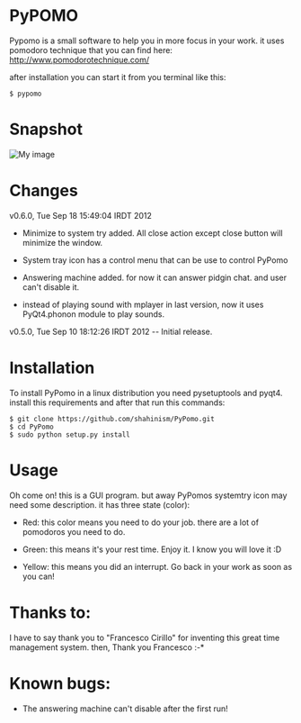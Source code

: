 PyPOMO
=====

Pypomo is a small software to help you in more focus in your work.
it uses pomodoro technique that you can find here:
http://www.pomodorotechnique.com/

after installation you can start it from you terminal like this:
       
    $ pypomo

Snapshot
=====
![My image](https://raw.github.com/shahinism/PyPomo/master/Snapshots/window.png)

Changes
=====
v0.6.0, Tue Sep 18 15:49:04 IRDT 2012

* Minimize to system try added. All close action except
   close button will minimize the window.

* System tray icon has a control menu that can be use to control
   PyPomo

* Answering machine added. for now it can answer pidgin chat. and
   user can't disable it.

* instead of playing sound with mplayer in last version, now it uses
   PyQt4.phonon module to play sounds.

v0.5.0, Tue Sep 10 18:12:26 IRDT 2012 -- Initial release.

Installation
=====

To install PyPomo in a linux distribution you need pysetuptools
and pyqt4. install this requirements and after that run this commands:

    $ git clone https://github.com/shahinism/PyPomo.git
    $ cd PyPomo
    $ sudo python setup.py install

Usage
=====

Oh come on! this is a GUI program. but away PyPomos systemtry icon may
need some description. it has three state (color):

* Red: this color means you need to do your job. there are a lot of 
  pomodoros you need to do.

* Green: this means it's your rest time. Enjoy it. I know you will love it :D

* Yellow: this means you did an interrupt. Go back in your work as soon as you 
  can!

Thanks to:
=====

I have to say thank you to "Francesco Cirillo" for inventing this great time
management system. then, Thank you Francesco :-*

Known bugs:
=====
* The answering machine can't disable after the first run! 